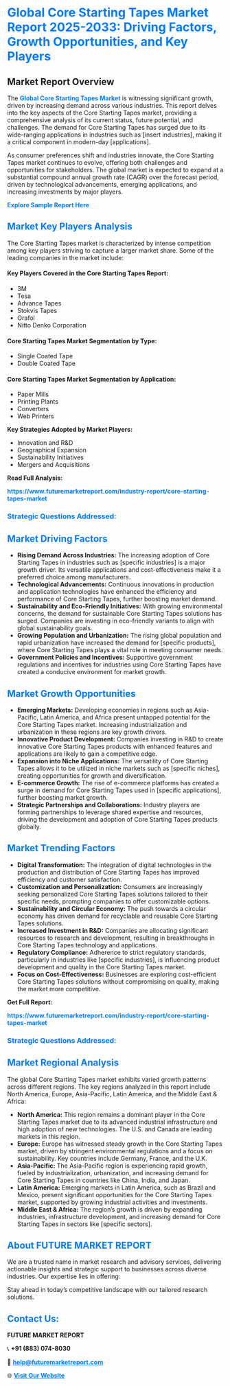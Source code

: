 <h1 style="color: #007BFF;">Global Core Starting Tapes Market Report 2025-2033: Driving Factors, Growth Opportunities, and Key Players</h1>

<section id="overview">
<h2>Market Report Overview</h2>
<p>The <a href="https://www.futuremarketreport.com/industry-report/core-starting-tapes-market" style="color: #007BFF; text-decoration: none;"><strong>Global Core Starting Tapes Market</strong></a> is witnessing significant growth, driven by increasing demand across various industries. This report delves into the key aspects of the Core Starting Tapes market, providing a comprehensive analysis of its current status, future potential, and challenges. The demand for Core Starting Tapes has surged due to its wide-ranging applications in industries such as [insert industries], making it a critical component in modern-day [applications].</p>
<p>As consumer preferences shift and industries innovate, the Core Starting Tapes market continues to evolve, offering both challenges and opportunities for stakeholders. The global market is expected to expand at a substantial compound annual growth rate (CAGR) over the forecast period, driven by technological advancements, emerging applications, and increasing investments by major players.</p>
</section>

<section id="overview">
<p><a href="https://www.futuremarketreport.com/request-sample/reportId=92654" style="color: #007BFF; text-decoration: none;"><strong>Explore Sample Report Here</strong></a></p>
</section>

<section id="key-players">
<h2 style="color: #007BFF;">Market Key Players Analysis</h2>
<p>The Core Starting Tapes market is characterized by intense competition among key players striving to capture a larger market share. Some of the leading companies in the market include:</p>
<h4>Key Players Covered in the Core Starting Tapes Report:</h4>
<ul><li>3M</li><li>Tesa</li><li>Advance Tapes</li><li>Stokvis Tapes</li><li>Orafol</li><li>Nitto Denko Corporation</li></ul>
<h4>Core Starting Tapes Market Segmentation by Type:</h4>
<ul><li>Single Coated Tape</li><li>Double Coated Tape</li></ul>

<h4>Core Starting Tapes Market Segmentation by Application:</h4>
<ul><li>Paper Mills</li><li>Printing Plants</li><li>Converters</li><li>Web Printers</li></ul>
<p><strong>Key Strategies Adopted by Market Players:</strong></p>
<ul>
<li>Innovation and R&D</li>
<li>Geographical Expansion</li>
<li>Sustainability Initiatives</li>
<li>Mergers and Acquisitions</li>
</ul>
</section>

<section>
<p><strong>Read Full Analysis: </strong></p><a href="https://www.futuremarketreport.com/industry-report/core-starting-tapes-market" style="color: #007BFF; text-decoration: none;"><strong>https://www.futuremarketreport.com/industry-report/core-starting-tapes-market</strong></a>
<h3 style="color: #007BFF;">Strategic Questions Addressed:</h3>
</section>

<section id="driving-factors">
<h2 style="color: #007BFF;">Market Driving Factors</h2>
<ul>
<li><strong>Rising Demand Across Industries:</strong> The increasing adoption of Core Starting Tapes in industries such as [specific industries] is a major growth driver. Its versatile applications and cost-effectiveness make it a preferred choice among manufacturers.</li>
<li><strong>Technological Advancements:</strong> Continuous innovations in production and application technologies have enhanced the efficiency and performance of Core Starting Tapes, further boosting market demand.</li>
<li><strong>Sustainability and Eco-Friendly Initiatives:</strong> With growing environmental concerns, the demand for sustainable Core Starting Tapes solutions has surged. Companies are investing in eco-friendly variants to align with global sustainability goals.</li>
<li><strong>Growing Population and Urbanization:</strong> The rising global population and rapid urbanization have increased the demand for [specific products], where Core Starting Tapes plays a vital role in meeting consumer needs.</li>
<li><strong>Government Policies and Incentives:</strong> Supportive government regulations and incentives for industries using Core Starting Tapes have created a conducive environment for market growth.</li>
</ul>
</section>

<section id="growth-opportunities">
<h2 style="color: #007BFF;">Market Growth Opportunities</h2>
<ul>
<li><strong>Emerging Markets:</strong> Developing economies in regions such as Asia-Pacific, Latin America, and Africa present untapped potential for the Core Starting Tapes market. Increasing industrialization and urbanization in these regions are key growth drivers.</li>
<li><strong>Innovative Product Development:</strong> Companies investing in R&D to create innovative Core Starting Tapes products with enhanced features and applications are likely to gain a competitive edge.</li>
<li><strong>Expansion into Niche Applications:</strong> The versatility of Core Starting Tapes allows it to be utilized in niche markets such as [specific niches], creating opportunities for growth and diversification.</li>
<li><strong>E-commerce Growth:</strong> The rise of e-commerce platforms has created a surge in demand for Core Starting Tapes used in [specific applications], further boosting market growth.</li>
<li><strong>Strategic Partnerships and Collaborations:</strong> Industry players are forming partnerships to leverage shared expertise and resources, driving the development and adoption of Core Starting Tapes products globally.</li>
</ul>
</section>

<section id="trending-factors">
<h2 style="color: #007BFF;">Market Trending Factors</h2>
<ul>
<li><strong>Digital Transformation:</strong> The integration of digital technologies in the production and distribution of Core Starting Tapes has improved efficiency and customer satisfaction.</li>
<li><strong>Customization and Personalization:</strong> Consumers are increasingly seeking personalized Core Starting Tapes solutions tailored to their specific needs, prompting companies to offer customizable options.</li>
<li><strong>Sustainability and Circular Economy:</strong> The push towards a circular economy has driven demand for recyclable and reusable Core Starting Tapes solutions.</li>
<li><strong>Increased Investment in R&D:</strong> Companies are allocating significant resources to research and development, resulting in breakthroughs in Core Starting Tapes technology and applications.</li>
<li><strong>Regulatory Compliance:</strong> Adherence to strict regulatory standards, particularly in industries like [specific industries], is influencing product development and quality in the Core Starting Tapes market.</li>
<li><strong>Focus on Cost-Effectiveness:</strong> Businesses are exploring cost-efficient Core Starting Tapes solutions without compromising on quality, making the market more competitive.</li>
</ul>
</section>

<section>
<p><strong>Get Full Report: </strong></p><a href="https://www.futuremarketreport.com/industry-report/core-starting-tapes-market" style="color: #007BFF; text-decoration: none;"><strong>https://www.futuremarketreport.com/industry-report/core-starting-tapes-market</strong></a>
<h3 style="color: #007BFF;">Strategic Questions Addressed:</h3>
</section>


<section id="regional-analysis">
<h2 style="color: #007BFF;">Market Regional Analysis</h2>
<p>The global Core Starting Tapes market exhibits varied growth patterns across different regions. The key regions analyzed in this report include North America, Europe, Asia-Pacific, Latin America, and the Middle East & Africa:</p>
<ul>
<li><strong>North America:</strong> This region remains a dominant player in the Core Starting Tapes market due to its advanced industrial infrastructure and high adoption of new technologies. The U.S. and Canada are leading markets in this region.</li>
<li><strong>Europe:</strong> Europe has witnessed steady growth in the Core Starting Tapes market, driven by stringent environmental regulations and a focus on sustainability. Key countries include Germany, France, and the U.K.</li>
<li><strong>Asia-Pacific:</strong> The Asia-Pacific region is experiencing rapid growth, fueled by industrialization, urbanization, and increasing demand for Core Starting Tapes in countries like China, India, and Japan.</li>
<li><strong>Latin America:</strong> Emerging markets in Latin America, such as Brazil and Mexico, present significant opportunities for the Core Starting Tapes market, supported by growing industrial activities and investments.</li>
<li><strong>Middle East & Africa:</strong> The region’s growth is driven by expanding industries, infrastructure development, and increasing demand for Core Starting Tapes in sectors like [specific sectors].</li>
</ul>
</section>

<footer>
<h2 style="color: #007BFF;">About FUTURE MARKET REPORT</h2>
<p>We are a trusted name in market research and advisory services, delivering actionable insights and strategic support to businesses across diverse industries. Our expertise lies in offering:</p>

<p>Stay ahead in today’s competitive landscape with our tailored research solutions.</p>

<h2 style="color: #007BFF;">Contact Us:</h2>
<p><strong>FUTURE MARKET REPORT</strong></p>
<p>📞 <strong>+91 (883) 074-8030</strong></p>
<p>📧 <strong><a href="mailto:help@futuremarketreport.com" style="color: #007BFF;">help@futuremarketreport.com</a></strong></p>
<p>🌐 <strong><a href="https://www.futuremarketreport.com/" style="color: #007BFF;">Visit Our Website</a></strong></p>
</footer>